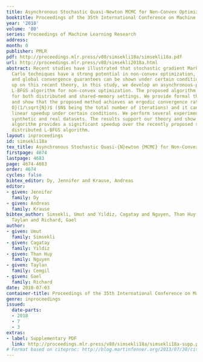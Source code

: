 ```yaml
---
title: Asynchronous Stochastic Quasi-Newton MCMC for Non-Convex Optimization
booktitle: Proceedings of the 35th International Conference on Machine Learning
year: '2018'
volume: '80'
series: Proceedings of Machine Learning Research
address: 
month: 0
publisher: PMLR
pdf: http://proceedings.mlr.press/v80/simsekli18a/simsekli18a.pdf
url: http://proceedings.mlr.press/v80/simsekli2018a.html
abstract: Recent studies have illustrated that stochastic gradient Markov Chain Monte
  Carlo techniques have a strong potential in non-convex optimization, where local
  and global convergence guarantees can be shown under certain conditions. By building
  up on this recent theory, in this study, we develop an asynchronous-parallel stochastic
  L-BFGS algorithm for non-convex optimization. The proposed algorithm is suitable
  for both distributed and shared-memory settings. We provide formal theoretical analysis
  and show that the proposed method achieves an ergodic convergence rate of ${\cal
  O}(1/\sqrt{N})$ ($N$ being the total number of iterations) and it can achieve a
  linear speedup under certain conditions. We perform several experiments on both
  synthetic and real datasets. The results support our theory and show that the proposed
  algorithm provides a significant speedup over the recently proposed synchronous
  distributed L-BFGS algorithm.
layout: inproceedings
id: simsekli18a
tex_title: Asynchronous Stochastic Quasi-{N}ewton {MCMC} for Non-Convex Optimization
firstpage: 4674
lastpage: 4683
page: 4674-4683
order: 4674
cycles: false
bibtex_editor: Dy, Jennifer and Krause, Andreas
editor:
- given: Jennifer
  family: Dy
- given: Andreas
  family: Krause
bibtex_author: Simsekli, Umut and Yildiz, Cagatay and Nguyen, Than Huy and Cemgil,
  Taylan and Richard, Gael
author:
- given: Umut
  family: Simsekli
- given: Cagatay
  family: Yildiz
- given: Than Huy
  family: Nguyen
- given: Taylan
  family: Cemgil
- given: Gael
  family: Richard
date: 2018-07-03
container-title: Proceedings of the 35th International Conference on Machine Learning
genre: inproceedings
issued:
  date-parts:
  - 2018
  - 7
  - 3
extras:
- label: Supplementary PDF
  link: http://proceedings.mlr.press/v80/simsekli18a/simsekli18a-supp.pdf
# Format based on citeproc: http://blog.martinfenner.org/2013/07/30/citeproc-yaml-for-bibliographies/
---
```

